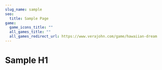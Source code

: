 ```yaml
---
slug_name: sample
seo:
  title: Sample Page
game:
  game_icons_title: ""
  all_games_title: ""
  all_games_redirect_url: https://www.verajohn.com/game/hawaiian-dream
---
```

<h1>Sample H1</h1>